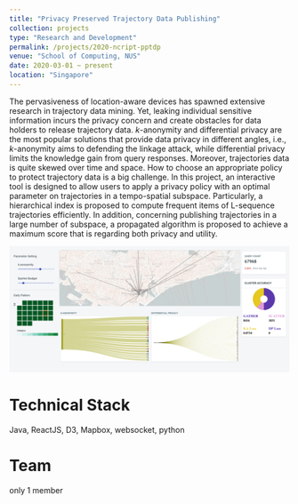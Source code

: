 ```yaml
---
title: "Privacy Preserved Trajectory Data Publishing"
collection: projects
type: "Research and Development"
permalink: /projects/2020-ncript-pptdp
venue: "School of Computing, NUS"
date: 2020-03-01 ~ present
location: "Singapore"
---
```


The pervasiveness of location-aware devices has spawned extensive research in trajectory data mining. Yet, leaking individual sensitive information incurs the privacy concern and create obstacles for data holders to release trajectory data. $k$-anonymity and differential privacy are the most popular solutions that provide data privacy in different angles, i.e., $k$-anonymity aims to defending the linkage attack, while differential privacy limits the knowledge gain from query responses. Moreover, trajectories data is quite skewed over time and space. How to choose an appropriate policy to protect trajectory data is a big challenge. In this project, an interactive tool is designed to allow users to apply a privacy policy with an optimal parameter on trajectories in a tempo-spatial subspace. Particularly, a hierarchical index is proposed to compute frequent items of L-sequence trajectories efficiently. In addition, concerning publishing trajectories in a large number of subspace, a propagated algorithm is proposed to achieve a maximum score that is regarding both privacy and utility.

<img src='../images/ncript-ppdp.png'>

Technical Stack
======
Java, ReactJS, D3, Mapbox, websocket, python

Team
======
only 1 member